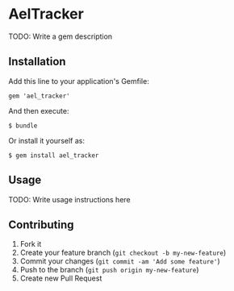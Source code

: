 # AelTracker

TODO: Write a gem description

## Installation

Add this line to your application's Gemfile:

    gem 'ael_tracker'

And then execute:

    $ bundle

Or install it yourself as:

    $ gem install ael_tracker

## Usage

TODO: Write usage instructions here

## Contributing

1. Fork it
2. Create your feature branch (`git checkout -b my-new-feature`)
3. Commit your changes (`git commit -am 'Add some feature'`)
4. Push to the branch (`git push origin my-new-feature`)
5. Create new Pull Request
